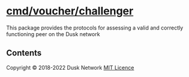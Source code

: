 # [cmd/voucher/challenger](./cmd/voucher/challenger)

This package provides the protocols for assessing a valid and correctly
functioning peer on the Dusk network

<!-- ToC start -->
##  Contents

<!-- ToC end -->

Copyright © 2018-2022 Dusk Network
[MIT Licence](https://github.com/dusk-network/dusk-blockchain/blob/master/LICENSE)
